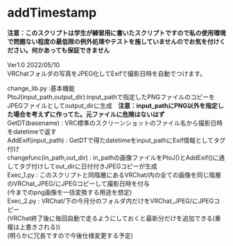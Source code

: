 # addTimestamp  
**注意：このスクリプトは学生が練習用に書いたスクリプトですので私の使用環境で問題ない程度の最低限の例外処理やテストを施していませんのでお気を付けください。何かあっても保証できません**  
  
Ver1.0 2022/05/10　  
VRChatフォルダの写真をJPEG化してExifで撮影日時を自動でつけます。  
  
change_lib.py :基本機能   
     PtoJ(input_path,output_dir):input_pathで指定したPNGファイルのコピーをJPEGファイルとしてoutput_dirに生成　**注意：input_pathにPNG以外を指定した場合を考えずに作ってた。元ファイルに危険はないはず**  
     GetDT(basename) : VRC標準のスクリーンショットのファイル名から撮影日時をdatetimeで返す  
     AddExif(input_path) : GetDTで得たdatetimeをinput_pathにExif情報としてタグ付け  
     changefunc(in_path,out_dir) : in_pathの画像ファイルをPtoJ()とAddExif()に通してタグ付けしてout_dirに日付付きJPEGコピーが生成  
Exec_1.py : このスクリプトと同階層にあるVRChat/内の全ての画像を同じ階層のVRChat_JPEG/にJPEGコピーして撮影日時を付与  
(今までのpng画像を一括変換する用途を想定)  
Exec_2.py : VRChat/下の今月分のフォルダ内だけをVRChat_JPEG/にJPEGコピー  
(VRChat終了後に毎回自動で走るようにしておくと最新分だけを追加できる(重複は上書きされる))  
(明らかに冗長ですので今後仕様変更する予定)  
